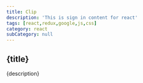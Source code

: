 ```yaml
---
title: Clip
description: 'This is sign in content for react'
tags: [react,redux,google,js,css]
category: react
subCategory: null
---
```

## {title}
{description}